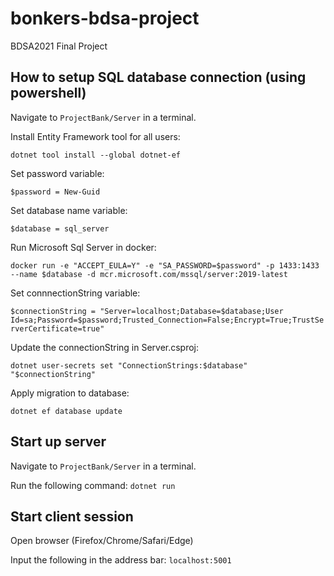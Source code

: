 # bonkers-bdsa-project
BDSA2021 Final Project

## How to setup SQL database connection (using powershell)

Navigate to `ProjectBank/Server` in a terminal.

Install Entity Framework tool for all users:

`dotnet tool install --global dotnet-ef`

Set password variable:

`$password = New-Guid`

Set database name variable:

`$database = sql_server`

Run Microsoft Sql Server in docker: 

`docker run -e "ACCEPT_EULA=Y" -e "SA_PASSWORD=$password" -p 1433:1433 --name $database -d mcr.microsoft.com/mssql/server:2019-latest`

Set connnectionString variable: 

`$connectionString = "Server=localhost;Database=$database;User Id=sa;Password=$password;Trusted_Connection=False;Encrypt=True;TrustServerCertificate=true"`

Update the connectionString in Server.csproj:

`dotnet user-secrets set "ConnectionStrings:$database" "$connectionString"`

Apply migration to database: 

`dotnet ef database update`

## Start up server 
Navigate to `ProjectBank/Server` in a terminal.

Run the following command:
`dotnet run`

## Start client session
Open browser (Firefox/Chrome/Safari/Edge)

Input the following in the address bar: `localhost:5001`

